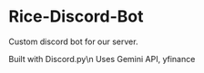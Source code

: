# Rice-Discord-Bot

Custom discord bot for our server.

Built with Discord.py\n
Uses Gemini API, yfinance
